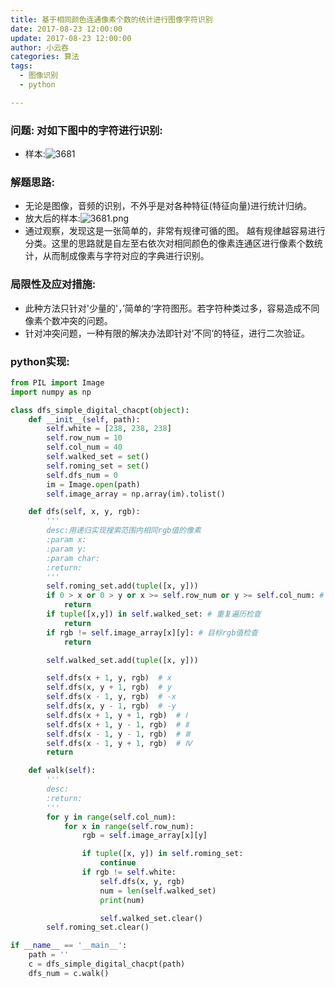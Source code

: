```yaml
---
title: 基于相同颜色连通像素个数的统计进行图像字符识别
date: 2017-08-23 12:00:00
update: 2017-08-23 12:00:00
author: 小云吞
categories: 算法
tags: 
  - 图像识别
  - python

---
```

### 问题: 对如下图中的字符进行识别:

- 样本:![3681](ldg_3681.bmp)

### 解题思路:
- 无论是图像，音频的识别，不外乎是对各种特征(特征向量)进行统计归纳。
- 放大后的样本:![3681.png](3681.png)
- 通过观察，发现这是一张简单的，非常有规律可循的图。 越有规律越容易进行分类。这里的思路就是自左至右依次对相同颜色的像素连通区进行像素个数统计，从而制成像素与字符对应的字典进行识别。
### 局限性及应对措施:
- 此种方法只针对'少量的'，’简单的‘字符图形。若字符种类过多，容易造成不同像素个数冲突的问题。
- 针对冲突问题，一种有限的解决办法即针对’不同’的特征，进行二次验证。
### python实现:
```python
from PIL import Image
import numpy as np

class dfs_simple_digital_chacpt(object):
    def __init__(self, path):
        self.white = [238, 238, 238]
        self.row_num = 10
        self.col_num = 40
        self.walked_set = set()
        self.roming_set = set()
        self.dfs_num = 0
        im = Image.open(path)
        self.image_array = np.array(im).tolist()

    def dfs(self, x, y, rgb):
        '''
        desc:用递归实现搜索范围内相同rgb值的像素
        :param x: 
        :param y: 
        :param char: 
        :return: 
        '''
        self.roming_set.add(tuple([x, y]))
        if 0 > x or 0 > y or x >= self.row_num or y >= self.col_num: # 越界检查
            return
        if tuple([x,y]) in self.walked_set: # 重复遍历检查
            return
        if rgb != self.image_array[x][y]: # 目标rgb值检查
            return

        self.walked_set.add(tuple([x, y]))

        self.dfs(x + 1, y, rgb)  # x
        self.dfs(x, y + 1, rgb)  # y
        self.dfs(x - 1, y, rgb)  # -x
        self.dfs(x, y - 1, rgb)  # -y
        self.dfs(x + 1, y + 1, rgb)  # Ⅰ
        self.dfs(x + 1, y - 1, rgb)  # Ⅱ
        self.dfs(x - 1, y - 1, rgb)  # Ⅲ
        self.dfs(x - 1, y + 1, rgb)  # Ⅳ
        return

    def walk(self):
        '''
        desc: 
        :return: 
        '''
        for y in range(self.col_num):
            for x in range(self.row_num):
                rgb = self.image_array[x][y]

                if tuple([x, y]) in self.roming_set:
                    continue
                if rgb != self.white:
                    self.dfs(x, y, rgb)
                    num = len(self.walked_set)
                    print(num)

                    self.walked_set.clear()
        self.roming_set.clear()

if __name__ == '__main__':
    path = ''
    c = dfs_simple_digital_chacpt(path)
    dfs_num = c.walk()
```
